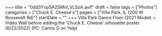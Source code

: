 +++
title = "0dd3YvpSA2SMnI_VLSzA.avif"
draft = false
tags = ["Photos"]
categories = ["Chuck E. Cheese's"]
pages = ["Villa Park, IL (200 W Roosevelt Rd)"]
startDate = ""
+++
Villa Park Dance Floor (2021 Model) + Video Wall before adding the 'Chuck E. Cheese' silhouette poster (6/22/2022) (PC: Carlos G on Yelp)
